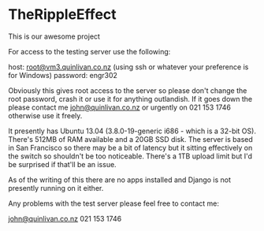 TheRippleEffect
===============

This is our awesome project

For access to the testing server use the following:

host: root@vm3.quinlivan.co.nz (using ssh or whatever your preference is for Windows)
password: engr302

Obviously this gives root access to the server so please don't change the root password, crash it or use it 
for anything outlandish. If it goes down the please contact me john@quinlivan.co.nz or urgently on 021 153 1746
otherwise use it freely.

It presently has Ubuntu 13.04 (3.8.0-19-generic i686 - which is a 32-bit OS). There's 512MB of RAM available and
a 20GB SSD disk. The server is based in San Francisco so there may be a bit of latency but it sitting effectively
on the switch so shouldn't be too noticeable. There's a 1TB upload limit but I'd be surprised if that'll be an issue.

As of the writing of this there are no apps installed and Django is not presently running on it either.

Any problems with the test server please feel free to contact me:

john@quinlivan.co.nz
021 153 1746
